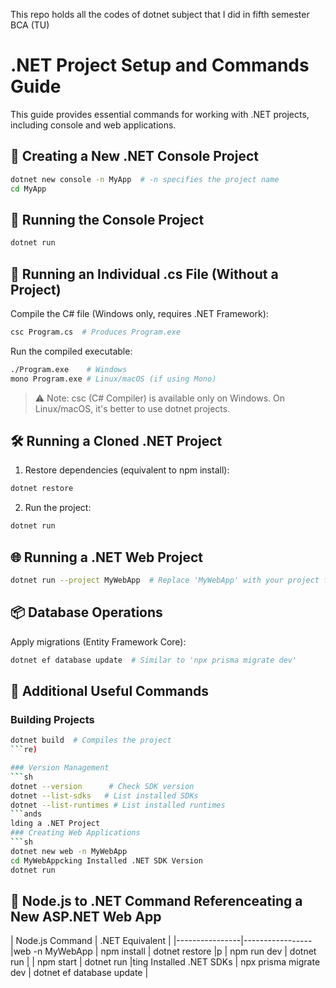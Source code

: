 This repo holds all the codes of dotnet subject that I did in  fifth semester BCA (TU) 


# .NET Project Setup and Commands Guide

This guide provides essential commands for working with .NET projects, including console and web applications.

## 🚀 Creating a New .NET Console Project

```sh
dotnet new console -n MyApp  # -n specifies the project name
cd MyApp
```

## 🏃 Running the Console Project
```sh
dotnet run
```

## 📝 Running an Individual .cs File (Without a Project)
Compile the C# file (Windows only, requires .NET Framework):
```sh
csc Program.cs  # Produces Program.exe
```

Run the compiled executable:
```sh
./Program.exe    # Windows
mono Program.exe # Linux/macOS (if using Mono)
```

> ⚠️ Note: csc (C# Compiler) is available only on Windows. On Linux/macOS, it's better to use dotnet projects.

## 🛠️ Running a Cloned .NET Project

1. Restore dependencies (equivalent to npm install):
```sh
dotnet restore
```

2. Run the project:
```sh
dotnet run
```

## 🌐 Running a .NET Web Project
```sh
dotnet run --project MyWebApp  # Replace 'MyWebApp' with your project folder
```

## 📦 Database Operations
Apply migrations (Entity Framework Core):
```sh
dotnet ef database update  # Similar to 'npx prisma migrate dev'
```

## 🔨 Additional Useful Commands

### Building Projects
```sh
dotnet build  # Compiles the project
```re)

### Version Management
```sh
dotnet --version      # Check SDK version
dotnet --list-sdks   # List installed SDKs
dotnet --list-runtimes # List installed runtimes
```ands
lding a .NET Project
### Creating Web Applications
```sh
dotnet new web -n MyWebApp
cd MyWebAppcking Installed .NET SDK Version
dotnet run
```

## 🎯 Node.js to .NET Command Referenceating a New ASP.NET Web App

| Node.js Command | .NET Equivalent |
|----------------|-----------------|web -n MyWebApp
| npm install | dotnet restore |p
| npm run dev | dotnet run |
| npm start | dotnet run |ting Installed .NET SDKs
| npx prisma migrate dev | dotnet ef database update |
